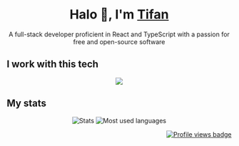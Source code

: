 <h1 align="center">Halo 👋, I'm <a href="https://tifan.me/">Tifan</a></h1>

<p align="center">
  A full-stack developer proficient in React and TypeScript with a passion for
  free and open-source software
</p>

<h2>I work with this tech</h2>
<p align="center">
  <a href="#">
    <img
      src="https://skillicons.dev/icons?i=typescript,react,firebase,googlecloud,deno,nodejs,linux,bash"
    />
  </a>
</p>

<h2>My stats</h2>
<p align="center">
  <picture>
    <source
      srcset="
        https://github-readme-stats.vercel.app/api?username=tifandotme&show_icons=true&hide_rank=true&custom_title=Stats&hide=issues&count_private=true&hide_border=true&theme=github_dark&disable_animations=true
      "
      media="(prefers-color-scheme: dark)"
    />
    <img
      alt="Stats"
      src="https://github-readme-stats.vercel.app/api?username=tifandotme&show_icons=true&hide_rank=true&custom_title=Stats&hide=issues&count_private=true&hide_border=true&theme=github_light&disable_animations=true"
    />
  </picture>

  <picture>
    <source
      srcset="
        https://github-readme-stats.vercel.app/api/top-langs/?username=tifandotme&layout=compact&theme=github_dark&disable_animations=true&hide_border=true
      "
      media="(prefers-color-scheme: dark)"
    />
    <img
      alt="Most used languages"
      src="https://github-readme-stats.vercel.app/api/top-langs/?username=tifandotme&layout=compact&theme=github_light&disable_animations=true&hide_border=true"
    />
  </picture>
</p>

<p align="right">
  <a href="#">
    <img
      alt="Profile views badge"
      src="https://komarev.com/ghpvc/?username=tifandotme&style=flat-square"
    />
  </a>
</p>

<!--
https://github.blog/changelog/2022-05-19-specify-theme-context-for-images-in-markdown-beta/

Skillicons soon-to-be-added icons:
prisma,tailwindcss,astro,sentry,nextjs,planetscale,postgress,postman,rabbitmq,redis,wasm

Notable stats:
- https://git.io/streak-stats
- https://www.githubtrends.io/wrapped/tifandotme
- https://github.com/gautamkrishnar/blog-post-workflow

TODO: Add WakaTime stats once I have decent amount of data
-->
